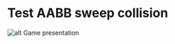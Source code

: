 # Test AABB sweep collision

![alt Game presentation](https://raw.githubusercontent.com/eadgyo/example_godot_testcollision/blob/main/result.JPG)
